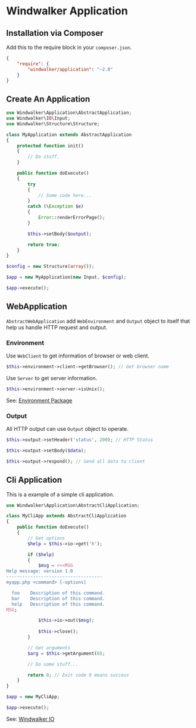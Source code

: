 # Windwalker Application

## Installation via Composer

Add this to the require block in your `composer.json`.

``` json
{
    "require": {
        "windwalker/application": "~2.0"
    }
}
```

## Create An Application

``` php
use Windwalker\Application\AbstractApplication;
use Windwalker\IO\Input;
use Windwalker\Structure\Structure;

class MyApplication extends AbstractApplication
{
    protected function init()
    {
        // Do stuff.
    }

    public function doExecute()
    {
        try
        {
            // Some code here...
        }
        catch (\Exception $e)
        {
            Error::renderErrorPage();
        }

        $this->setBody($output);

        return true;
    }
}

$config = new Structure(array());

$app = new MyApplication(new Input, $config);

$app->execute();
```

## WebApplication

`AbstractWebApplication` add `WebEnvironment` and `Output` object to itself that help us handle HTTP request and output.

### Environment

Use `WebClient` to get information of browser or web client.

``` php
$this->environment->client->getBrowser(); // Get browser name
```

Use `Server` to get server information.

``` php
$this->environment->server->isUnix();
```

See: [Environment Package](https://github.com/ventoviro/windwalker-environment)

### Output

All HTTP output can use `Output` object to operate.

``` php
$this->output->setHeader('status', 200); // HTTP Status

$this->output->setBody($data);

$this->output->respond(); // Send all data to client
```

## Cli Application

This is a example of a simple cli application.

``` php
use Windwalker\Application\AbstractCliApplication;

class MyCliApp extends AbstractCliApplication
{
    public function doExecute()
    {
        // Get options
        $help = $this->io->get('h');

        if ($help)
        {
            $msg = <<<MSG
Help message: version 1.0
------------------------------------
myapp.php <command> [-options]

  foo    Description of this command.
  bar    Description of this command.
  help   Description of this command.
MSG;

            $this->io->out($msg);
            
            $this->close();
        }

        // Get arguments
        $arg = $this->getArgument(0);

        // Do some stuff...

        return 0; // Exit code 0 means success
    }
}

$app = new MyCliApp;

$app->execute();
```

See: [Windwalker IO](https://github.com/ventoviro/windwalker-io)
